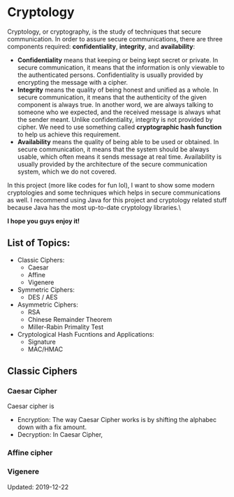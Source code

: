 # Cryptology
Cryptology, or cryptography, is the study of techniques that secure communication. In order to assure secure communications, there are three components required: **confidentiality**, **integrity**, and **availability**: 
* **Confidentiality** means that keeping or being kept secret or private. In secure communication, it means that the information is only viewable to the authenticated persons.
Confidentiality is usually provided by encrypting the message with a cipher.
* **Integrity** means the quality of being honest and unified as a whole. In secure communication, it means that the authenticity of the given component is always true. In another word, we are always talking to someone who we expected, and the received message is always what the sender meant.
Unlike confidentiality, integrity is not provided by cipher. We need to use something called **cryptographic hash function** to help us achieve this requirement.
* **Availability** means the quality of being able to be used or obtained. In secure communication, it means that the system should be always usable, which often means it sends message at real time.
Availability is usually provided by the architecture of the secure communication system, which we do not covered.

In this project (more like codes for fun lol), I want to show some modern cryptologies and some techniques which helps in secure communications as well. I recommend using Java for this project and cryptology related stuff because Java has the most up-to-date cryptology libraries.\

**I hope you guys enjoy it!**

## List of Topics:
* Classic Ciphers:
   * Caesar
   * Affine
   * Vigenere
* Symmetric Ciphers:
   * DES / AES
* Asymmetric Ciphers:
   * RSA
   * Chinese Remainder Theorem
   * Miller-Rabin Primality Test
* Cryptological Hash Fucntions and Applications:
   * Signature
   * MAC/HMAC

## Classic Ciphers
### Caesar Cipher
Caesar cipher is 
* Encryption:
The way Caesar Cipher works is by shifting the alphabec down with a fix amount.
* Decryption:
In Caesar Cipher, 
### Affine cipher
### Vigenere 

Updated: 2019-12-22
